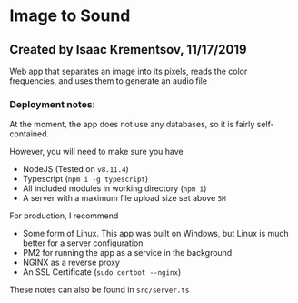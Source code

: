 # Image to Sound
## Created by Isaac Krementsov, 11/17/2019
Web app that separates an image into its pixels, reads the color frequencies, and uses them to generate an audio file

### Deployment notes:

At the moment, the app does not use any databases, so it is fairly self-contained.

However, you will need to make sure you have
* NodeJS (Tested on `v8.11.4`)
* Typescript (`npm i -g typescript`)
* All included modules in working directory (`npm i`)
* A server with a maximum file upload size set above `5M`

For production, I recommend
* Some form of Linux. This app was built on Windows, but Linux is much better for a server configuration
* PM2 for running the app as a service in the background
* NGINX as a reverse proxy
* An SSL Certificate (`sudo certbot --nginx`)

These notes can also be found in `src/server.ts`

